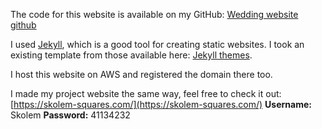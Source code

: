 ---
---
The code for this website is available on my GitHub: [Wedding website github](https://github.com/mstapylton/wedding_website)

I used [Jekyll](https://jekyllrb.com/), which is a good tool for creating static websites. I took an existing template from those available here: [Jekyll themes](https://jekyll-themes.com/category/wedding).

I host this website on AWS and registered the domain there too.  

I made my project website the same way, feel free to check it out: [https://skolem-squares.com/](https://skolem-squares.com/) **Username:** Skolem **Password:** 41134232  
